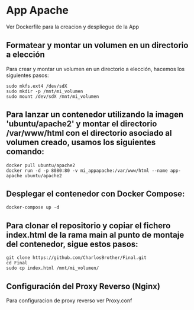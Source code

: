 # App Apache

Ver Dockerfile para la creacion y despliegue de la App

## Formatear y montar un volumen en un directorio a elección

Para crear y montar un volumen en un directorio a elección, hacemos los siguientes pasos:

```
sudo mkfs.ext4 /dev/sdX
sudo mkdir -p /mnt/mi_volumen
sudo mount /dev/sdX /mnt/mi_volumen
```

## Para lanzar un contenedor utilizando la imagen 'ubuntu/apache2' y montar el directorio /var/www/html con el directorio asociado al volumen creado, usamos los siguientes comando:

```
docker pull ubuntu/apache2
docker run -d -p 8080:80 -v mi_appapache:/var/www/html --name app-apache ubuntu/apache2
```

## Desplegar el contenedor con Docker Compose: 

```
docker-compose up -d 
```

## Para clonar el repositorio y copiar el fichero index.html de la rama main al punto de montaje del contenedor, sigue estos pasos:

```
git clone https://github.com/CharlosBrother/Final.git
cd Final
sudo cp index.html /mnt/mi_volumen/
```

## Configuración del Proxy Reverso (Nginx)
Para configuracion de proxy reverso ver Proxy.conf
